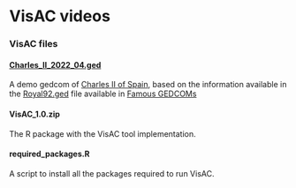 # VisAC videos

<h3>VisAC files</h3>


<h4><A href="https://github.com/jlmborges/VisAC/blob/main/R_package/Charles_II_2022_04.ged">Charles_II_2022_04.ged</A></h4>

A demo gedcom of <A href="https://en.wikipedia.org/wiki/Charles_II_of_Spain">Charles II of Spain</A>, based on the information available in the <a href= "https://webtreeprint.com/tp_downloader.php?path=famous_gedcoms/royal92.ged&file=royal92.ged">  Royal92.ged</a> file available in 
<a href= "https://webtreeprint.com/tp_famous_gedcoms.php">Famous GEDCOMs</a>


<h4>VisAC_1.0.zip</h4>

The R package with the VisAC tool implementation.

<h4>required_packages.R</h4>

A script to install all the packages required to run VisAC.
